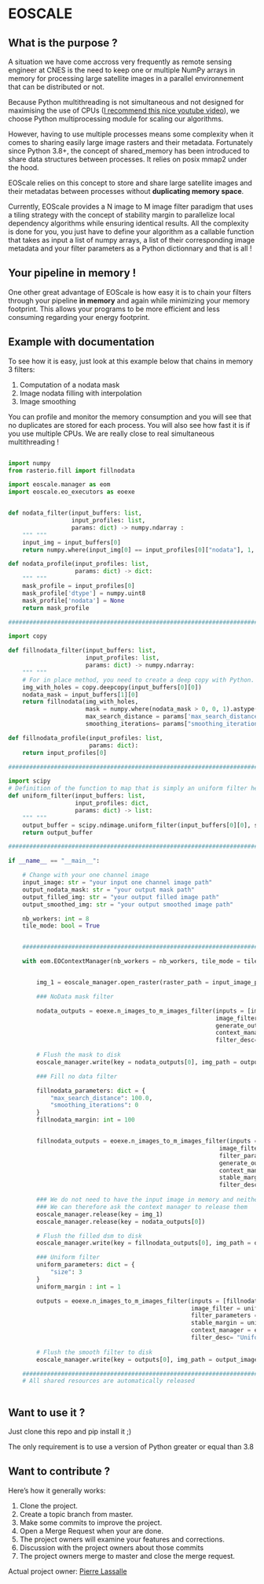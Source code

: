 # EOSCALE

## What is the purpose ?

A situation we have come accross very frequently as remote sensing engineer at CNES is the need to keep one or multiple NumPy arrays in memory for processing large satellite images in a parallel environnement that can be distributed or not.

Because Python multithreading is not simultaneous and not designed for maximising the use of CPUs ([I recommend this nice youtube video](https://www.youtube.com/watch?v=AZnGRKFUU0c)), we choose Python multiprocessing module for scaling our algorithms.

However, having to use multiple processes means some complexity when it comes to sharing easily large image rasters and their metadata. Fortunately since Python 3.8+, the concept of shared_memory has been introduced to share data structures between processes. It relies on posix mmap2 under the hood.

EOScale relies on this concept to store and share large satellite images and their metadatas between processes without **duplicating memory space**.

Currently, EOScale provides a N image to M image filter paradigm that uses a tiling strategy with the concept of stability margin to parallelize local dependency algorithms while ensuring identical results. All the complexity is done for you, you just have to define your algorithm as a callable function that takes as input a list of numpy arrays, a list of their corresponding image metadata and your filter parameters as a Python dictionnary and that is all !

## Your pipeline in memory !

One other great advantage of EOScale is how easy it is to chain your filters through your pipeline **in memory** and again while minimizing your memory footprint. This allows your programs to be more efficient and less consuming regarding your energy footprint. 

## Example with documentation

To see how it is easy, just look at this example below that chains in memory 3 filters:
1. Computation of a nodata mask
1. Image nodata filling with interpolation
1. Image smoothing

You can profile and monitor the memory consumption and you will see that no duplicates are stored for each process. You will also see how fast it is if you use multiple CPUs. We are really close to real simultaneous multithreading !

```python

import numpy
from rasterio.fill import fillnodata

import eoscale.manager as eom
import eoscale.eo_executors as eoexe


def nodata_filter(input_buffers: list, 
                  input_profiles: list, 
                  params: dict) -> numpy.ndarray :
    """ """
    input_img = input_buffers[0]
    return numpy.where(input_img[0] == input_profiles[0]["nodata"], 1, 0 ).astype(numpy.uint8)

def nodata_profile(input_profiles: list,
                   params: dict) -> dict:
    """ """
    mask_profile = input_profiles[0]
    mask_profile['dtype'] = numpy.uint8
    mask_profile['nodata'] = None
    return mask_profile

###############################################################################################

import copy

def fillnodata_filter(input_buffers: list,
                      input_profiles: list,
                      params: dict) -> numpy.ndarray:
    """ """
    # For in place method, you need to create a deep copy with Python.
    img_with_holes = copy.deepcopy(input_buffers[0][0])
    nodata_mask = input_buffers[1][0]
    return fillnodata(img_with_holes, 
                      mask = numpy.where(nodata_mask > 0, 0, 1).astype(numpy.uint8), 
                      max_search_distance = params['max_search_distance'],
                      smoothing_iterations= params["smoothing_iterations"])

def fillnodata_profile(input_profiles: list,
                       params: dict):
    return input_profiles[0]

###############################################################################################

import scipy
# Definition of the function to map that is simply an uniform filter here
def uniform_filter(input_buffers: list, 
                   input_profiles: dict, 
                   params: dict) -> list:
    """ """
    output_buffer = scipy.ndimage.uniform_filter(input_buffers[0][0], size=params["size"])
    return output_buffer

##############################################################################################

if __name__ == "__main__":

    # Change with your one channel image
    input_image: str = "your input one channel image path"
    output_nodata_mask: str = "your output mask path"
    output_filled_img: str = "your output filled image path"
    output_smoothed_img: str = "your output smoothed image path"

    nb_workers: int = 8
    tile_mode: bool = True


    #############################################################################################################################

    with eom.EOContextManager(nb_workers = nb_workers, tile_mode = tile_mode) as eoscale_manager:


        img_1 = eoscale_manager.open_raster(raster_path = input_image_path)

        ### NoData mask filter

        nodata_outputs = eoexe.n_images_to_m_images_filter(inputs = [img_1],
                                                           image_filter = nodata_filter,
                                                           generate_output_profiles = nodata_profile,
                                                           context_manager = eoscale_manager,
                                                           filter_desc= "Nodata processing...")
        
        # Flush the mask to disk
        eoscale_manager.write(key = nodata_outputs[0], img_path = output_nodata_mask)

        ### Fill no data filter

        fillnodata_parameters: dict = {
            "max_search_distance": 100.0,
            "smoothing_iterations": 0
        }
        fillnodata_margin: int = 100


        fillnodata_outputs = eoexe.n_images_to_m_images_filter(inputs = [img_1, nodata_outputs[0]],
                                                            image_filter = fillnodata_filter,
                                                            filter_parameters = fillnodata_parameters,
                                                            generate_output_profiles = fillnodata_profile,
                                                            context_manager = eoscale_manager,
                                                            stable_margin = fillnodata_margin,
                                                            filter_desc= "Fill nodata processing...")
        
        ### We do not need to have the input image in memory and neither the mask for the next filter
        ### We can therefore ask the context manager to release them
        eoscale_manager.release(key = img_1)
        eoscale_manager.release(key = nodata_outputs[0])

        # Flush the filled dsm to disk
        eoscale_manager.write(key = fillnodata_outputs[0], img_path = output_filled_dsm)

        ### Uniform filter
        uniform_parameters: dict = {
            "size": 3
        }
        uniform_margin : int = 1

        outputs = eoexe.n_images_to_m_images_filter(inputs = [fillnodata_outputs[0]], 
                                                    image_filter = uniform_filter,
                                                    filter_parameters = uniform_parameters,
                                                    stable_margin = uniform_margin,
                                                    context_manager = eoscale_manager,
                                                    filter_desc= "Uniform filter processing...")
        
        # Flush the smooth filter to disk
        eoscale_manager.write(key = outputs[0], img_path = output_image_path)

    #############################################################################################################################
    # All shared resources are automatically released



```

## Want to use it ?

Just clone this repo and pip install it ;)

The only requirement is to use a version of Python greater or equal than 3.8

## Want to contribute ?

Here’s how it generally works:


1. Clone the project.
2. Create a topic branch from master.
3. Make some commits to improve the project.
4. Open a Merge Request when your are done.
5. The project owners will examine your features and corrections.
6. Discussion with the project owners about those commits
7. The project owners merge to master and close the merge request.

Actual project owner: [Pierre Lassalle](pierre.lassalle@cnes.fr)



